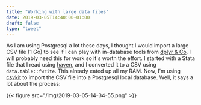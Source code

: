 ```yaml
---
title: "Working with large data files"
date: 2019-03-05T14:40:00+01:00
draft: false
type: "tweet"
---
```


As I am using Postgresql a lot these days, I thought I would import a large CSV
file (1 Go) to see if I can play with in-database tools from [dplyr & Co](https://db.rstudio.com/dplyr/). I will
probably need this for work so it's worth the effort. I started with a Stata
file that I read using [haven](https://haven.tidyverse.org), and I converted it to a CSV using
`data.table::fwrite`. This already eated up all my RAM. Now, I'm using [csvkit](https://csvkit.readthedocs.io/) to
import the CSV file into a Postgresql local database. Well, it says a lot about
the process:

{{< figure src="/img/2019-03-05-14-34-55.png" >}}

